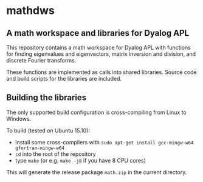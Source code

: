 # mathdws
## A math workspace and libraries for Dyalog APL

This repository contains a math workspace for Dyalog APL with functions for
finding eigenvalues and eigenvectors, matrix inversion and division, and
discrete Fourier transforms.

These functions are implemented as calls into shared libraries. Source code and
build scripts for the libraries are included.

## Building the libraries

The only supported build configuration is cross-compiling from Linux to Windows.

To build (tested on Ubuntu 15.10):

* install some cross-compilers with
`sudo apt-get install gcc-mingw-w64 gfortran-mingw-w64`
* `cd` into the root of the repository
* type `make` (or e.g. `make -j8` if you have 8 CPU cores)

This will generate the release package `math.zip` in the current directory.
